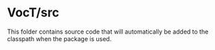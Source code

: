 # VocT/src

This folder contains source code that will automatically be added to the classpath when
the package is used.
